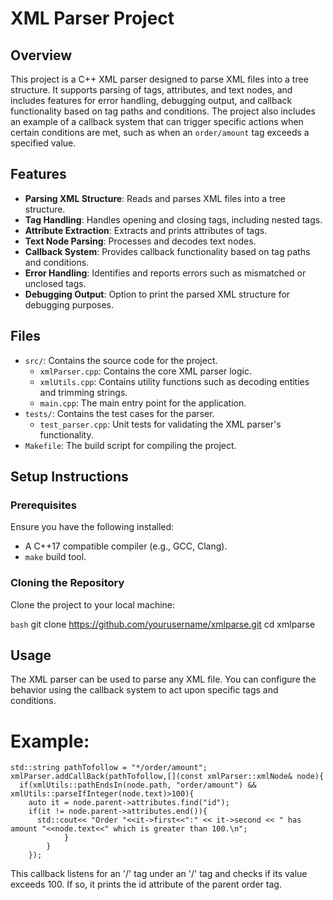 # XML Parser Project

## Overview

This project is a C++ XML parser designed to parse XML files into a tree structure. It supports parsing of tags, attributes, and text nodes, and includes features for error handling, debugging output, and callback functionality based on tag paths and conditions. The project also includes an example of a callback system that can trigger specific actions when certain conditions are met, such as when an `order/amount` tag exceeds a specified value.

## Features

- **Parsing XML Structure**: Reads and parses XML files into a tree structure.
- **Tag Handling**: Handles opening and closing tags, including nested tags.
- **Attribute Extraction**: Extracts and prints attributes of tags.
- **Text Node Parsing**: Processes and decodes text nodes.
- **Callback System**: Provides callback functionality based on tag paths and conditions.
- **Error Handling**: Identifies and reports errors such as mismatched or unclosed tags.
- **Debugging Output**: Option to print the parsed XML structure for debugging purposes.

## Files

- `src/`: Contains the source code for the project.
  - `xmlParser.cpp`: Contains the core XML parser logic.
  - `xmlUtils.cpp`: Contains utility functions such as decoding entities and trimming strings.
  - `main.cpp`: The main entry point for the application.
- `tests/`: Contains the test cases for the parser.
  - `test_parser.cpp`: Unit tests for validating the XML parser's functionality.
- `Makefile`: The build script for compiling the project.

## Setup Instructions

### Prerequisites

Ensure you have the following installed:
- A C++17 compatible compiler (e.g., GCC, Clang).
- `make` build tool.

### Cloning the Repository

Clone the project to your local machine:

```bash```
git clone https://github.com/yourusername/xmlparse.git
cd xmlparse


## Usage
The XML parser can be used to parse any XML file. You can configure the behavior using the callback system to act upon specific tags and conditions.

# Example:

```
std::string pathTofollow = "*/order/amount";
xmlParser.addCallBack(pathTofollow,[](const xmlParser::xmlNode& node){
  if(xmlUtils::pathEndsIn(node.path, "order/amount") && xmlUtils::parseIfInteger(node.text)>100){
    auto it = node.parent->attributes.find("id");
    if(it != node.parent->attributes.end()){
      std::cout<< "Order "<<it->first<<":" << it->second << " has amount "<<node.text<<" which is greater than 100.\n";
            }
        }
    });
```
This callback listens for an '/<amount/>' tag under an '/<order/>' tag and checks if its value exceeds 100. If so, it prints the id attribute of the parent order tag.
